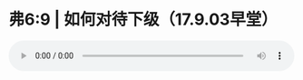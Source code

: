 # 弗6:9 | 如何对待下级（17.9.03早堂）

<audio style="width: 100%;" preload="false" controls controlslist="nodownload"><source src="//file.simai.life/audio/mp3/old/12182.mp3" type="audio/mpeg">Your browser does not support the audio element.</audio>


